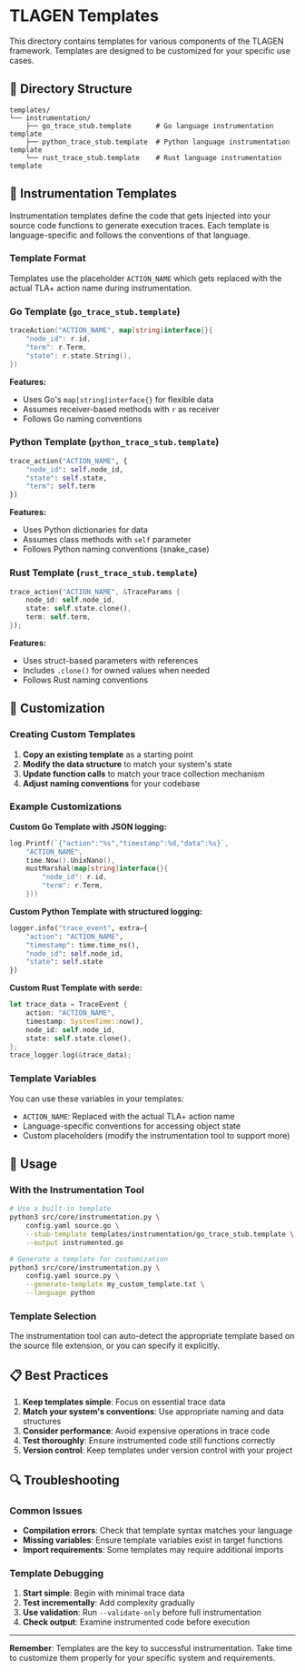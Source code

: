 # TLAGEN Templates

This directory contains templates for various components of the TLAGEN framework. Templates are designed to be customized for your specific use cases.

## 📁 Directory Structure

```
templates/
└── instrumentation/
    ├── go_trace_stub.template      # Go language instrumentation template
    ├── python_trace_stub.template  # Python language instrumentation template
    └── rust_trace_stub.template    # Rust language instrumentation template
```

## 🎯 Instrumentation Templates

Instrumentation templates define the code that gets injected into your source code functions to generate execution traces. Each template is language-specific and follows the conventions of that language.

### Template Format

Templates use the placeholder `ACTION_NAME` which gets replaced with the actual TLA+ action name during instrumentation.

### Go Template (`go_trace_stub.template`)

```go
traceAction("ACTION_NAME", map[string]interface{}{
	"node_id": r.id,
	"term": r.Term,
	"state": r.state.String(),
})
```

**Features:**
- Uses Go's `map[string]interface{}` for flexible data
- Assumes receiver-based methods with `r` as receiver
- Follows Go naming conventions

### Python Template (`python_trace_stub.template`)

```python
trace_action("ACTION_NAME", {
    "node_id": self.node_id,
    "state": self.state,
    "term": self.term
})
```

**Features:**
- Uses Python dictionaries for data
- Assumes class methods with `self` parameter
- Follows Python naming conventions (snake_case)

### Rust Template (`rust_trace_stub.template`)

```rust
trace_action("ACTION_NAME", &TraceParams {
    node_id: self.node_id,
    state: self.state.clone(),
    term: self.term,
});
```

**Features:**
- Uses struct-based parameters with references
- Includes `.clone()` for owned values when needed
- Follows Rust naming conventions

## 🔧 Customization

### Creating Custom Templates

1. **Copy an existing template** as a starting point
2. **Modify the data structure** to match your system's state
3. **Update function calls** to match your trace collection mechanism
4. **Adjust naming conventions** for your codebase

### Example Customizations

**Custom Go Template with JSON logging:**
```go
log.Printf(`{"action":"%s","timestamp":%d,"data":%s}`, 
    "ACTION_NAME", 
    time.Now().UnixNano(), 
    mustMarshal(map[string]interface{}{
        "node_id": r.id,
        "term": r.Term,
    }))
```

**Custom Python Template with structured logging:**
```python
logger.info("trace_event", extra={
    "action": "ACTION_NAME",
    "timestamp": time.time_ns(),
    "node_id": self.node_id,
    "state": self.state
})
```

**Custom Rust Template with serde:**
```rust
let trace_data = TraceEvent {
    action: "ACTION_NAME",
    timestamp: SystemTime::now(),
    node_id: self.node_id,
    state: self.state.clone(),
};
trace_logger.log(&trace_data);
```

### Template Variables

You can use these variables in your templates:

- `ACTION_NAME`: Replaced with the actual TLA+ action name
- Language-specific conventions for accessing object state
- Custom placeholders (modify the instrumentation tool to support more)

## 🚀 Usage

### With the Instrumentation Tool

```bash
# Use a built-in template
python3 src/core/instrumentation.py \
    config.yaml source.go \
    --stub-template templates/instrumentation/go_trace_stub.template \
    --output instrumented.go

# Generate a template for customization
python3 src/core/instrumentation.py \
    config.yaml source.py \
    --generate-template my_custom_template.txt \
    --language python
```

### Template Selection

The instrumentation tool can auto-detect the appropriate template based on the source file extension, or you can specify it explicitly.

## 📋 Best Practices

1. **Keep templates simple**: Focus on essential trace data
2. **Match your system's conventions**: Use appropriate naming and data structures
3. **Consider performance**: Avoid expensive operations in trace code
4. **Test thoroughly**: Ensure instrumented code still functions correctly
5. **Version control**: Keep templates under version control with your project

## 🔍 Troubleshooting

### Common Issues

- **Compilation errors**: Check that template syntax matches your language
- **Missing variables**: Ensure template variables exist in target functions
- **Import requirements**: Some templates may require additional imports

### Template Debugging

1. **Start simple**: Begin with minimal trace data
2. **Test incrementally**: Add complexity gradually
3. **Use validation**: Run `--validate-only` before full instrumentation
4. **Check output**: Examine instrumented code before execution

---

**Remember**: Templates are the key to successful instrumentation. Take time to customize them properly for your specific system and requirements. 